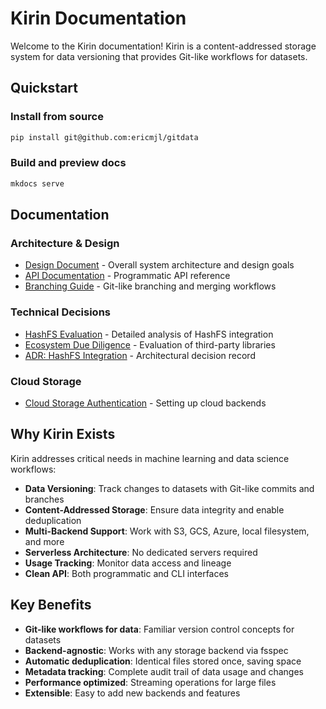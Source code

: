 # Kirin Documentation

Welcome to the Kirin documentation! Kirin is a content-addressed storage system for data versioning that provides Git-like workflows for datasets.

## Quickstart

### Install from source

```bash
pip install git@github.com:ericmjl/gitdata
```

### Build and preview docs

```bash
mkdocs serve
```

## Documentation

### Architecture & Design
- [Design Document](./design.md) - Overall system architecture and design goals
- [API Documentation](./api.md) - Programmatic API reference
- [Branching Guide](./branching.md) - Git-like branching and merging workflows

### Technical Decisions
- [HashFS Evaluation](./hashfs-evaluation.md) - Detailed analysis of HashFS integration
- [Ecosystem Due Diligence](./ecosystem-diligence.md) - Evaluation of third-party libraries
- [ADR: HashFS Integration](./adr-hashfs-evaluation.md) - Architectural decision record

### Cloud Storage
- [Cloud Storage Authentication](./cloud-storage-auth.md) - Setting up cloud backends

## Why Kirin Exists

Kirin addresses critical needs in machine learning and data science workflows:

- **Data Versioning**: Track changes to datasets with Git-like commits and branches
- **Content-Addressed Storage**: Ensure data integrity and enable deduplication
- **Multi-Backend Support**: Work with S3, GCS, Azure, local filesystem, and more
- **Serverless Architecture**: No dedicated servers required
- **Usage Tracking**: Monitor data access and lineage
- **Clean API**: Both programmatic and CLI interfaces

## Key Benefits

- **Git-like workflows for data**: Familiar version control concepts for datasets
- **Backend-agnostic**: Works with any storage backend via fsspec
- **Automatic deduplication**: Identical files stored once, saving space
- **Metadata tracking**: Complete audit trail of data usage and changes
- **Performance optimized**: Streaming operations for large files
- **Extensible**: Easy to add new backends and features
